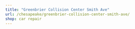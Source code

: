 ```yaml
---
title: "Greenbrier Collision Center Smith Ave"
url: /chesapeake/greenbrier-collision-center-smith-ave/
shop: car repair
---
```

